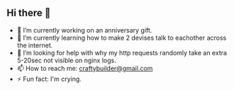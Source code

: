 ## Hi there 👋
- 🔭 I’m currently working on an anniversary gift.
- 🌱 I’m currently learning how to make 2 devises talk to eachother across the internet.
- 🤔 I’m looking for help with why my http requests randomly take an extra 5-20sec not visible on nginx logs.
- 📫 How to reach me: craftybuilder@gmail.com 
- ⚡ Fun fact: I'm crying.




<!--
**KraftyB/KraftyB** is a ✨ _special_ ✨ repository because its `README.md` (this file) appears on your GitHub profile.

Here are some ideas to get you started:

- 🔭 I’m currently working on ...
- 🌱 I’m currently learning ...
- 👯 I’m looking to collaborate on ...
- 🤔 I’m looking for help with ...
- 💬 Ask me about ...
- 📫 How to reach me: ...
- 😄 Pronouns: ...
- ⚡ Fun fact: ...
-->

